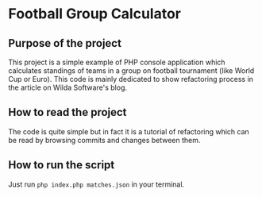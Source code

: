 # Football Group Calculator

## Purpose of the project

This project is a simple example of PHP console application which calculates standings of teams in a group on football tournament (like World Cup or Euro). This code is mainly dedicated to show refactoring process in the article on Wilda Software's blog.

## How to read the project

The code is quite simple but in fact it is a tutorial of refactoring which can be read by browsing commits and changes between them.

## How to run the script

Just run `php index.php matches.json` in your terminal.
